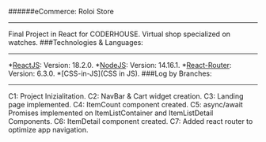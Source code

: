 ######eCommerce: Roloi Store
***
Final Project in React for CODERHOUSE.
Virtual shop specialized on watches.
###Technologies & Languages:
***
*[ReactJS](https://es.reactjs.org/): Version: 18.2.0.
*[NodeJS](https://nodejs.org/es/): Version: 14.16.1.
*[React-Router](https://v5.reactrouter.com/web/guides/quick-start): Version: 6.3.0.
*[CSS-in-JS](CSS in JS).
###Log by Branches:
***
C1: Project Inizialitation.
C2: NavBar & Cart widget creation.
C3: Landing page implemented.
C4: ItemCount component created.
C5: async/await Promises implemented on ItemListContainer and ItemListDetail Components.
C6: ItemDetail component created.
C7: Added react router to optimize app navigation.